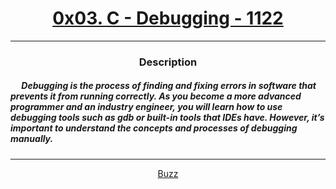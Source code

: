 # [<center>0x03. C - Debugging - 1122</center>](https://intranet.hbtn.io/projects/1122#quiz-completed)
 ---
 ### <center>Description</center> 
 ##### &emsp; Debugging is the process of finding and fixing errors in software that prevents it from running correctly. As you become a more advanced programmer and an industry engineer, you will learn how to use debugging tools such as gdb or built-in tools that IDEs have. However, it’s important to understand the concepts and processes of debugging manually.
 ---
 [<center>Buzz</center>](github.com/conkobar)

